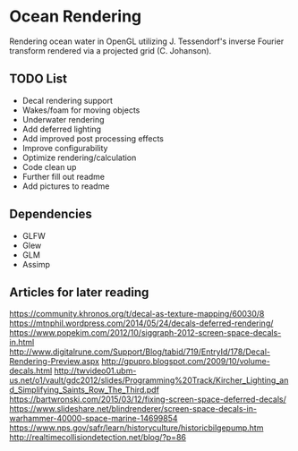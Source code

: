 # Ocean Rendering

Rendering ocean water in OpenGL utilizing J. Tessendorf's inverse Fourier transform rendered via a projected grid (C. Johanson).

## TODO List
- Decal rendering support
- Wakes/foam for moving objects
- Underwater rendering
- Add deferred lighting
- Add improved post processing effects
- Improve configurability
- Optimize rendering/calculation
- Code clean up
- Further fill out readme
- Add pictures to readme

## Dependencies
* GLFW
* Glew
* GLM
* Assimp

## Articles for later reading
https://community.khronos.org/t/decal-as-texture-mapping/60030/8
https://mtnphil.wordpress.com/2014/05/24/decals-deferred-rendering/
https://www.popekim.com/2012/10/siggraph-2012-screen-space-decals-in.html
http://www.digitalrune.com/Support/Blog/tabid/719/EntryId/178/Decal-Rendering-Preview.aspx
http://gpupro.blogspot.com/2009/10/volume-decals.html
http://twvideo01.ubm-us.net/o1/vault/gdc2012/slides/Programming%20Track/Kircher_Lighting_and_Simplifying_Saints_Row_The_Third.pdf
https://bartwronski.com/2015/03/12/fixing-screen-space-deferred-decals/
https://www.slideshare.net/blindrenderer/screen-space-decals-in-warhammer-40000-space-marine-14699854
https://www.nps.gov/safr/learn/historyculture/historicbilgepump.htm
http://realtimecollisiondetection.net/blog/?p=86
